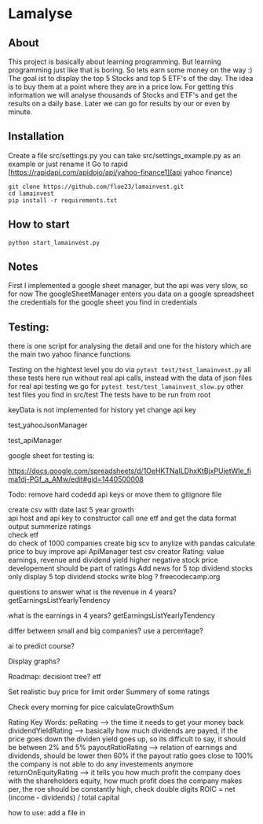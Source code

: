 # Lamalyse

## About
This project is basically about learning programming. But learning programming just like that is boring. So lets earn some money on the way :) The goal ist to display the top 5 Stocks and top 5 ETF's of the day. The idea is to buy them at a point where they are in a price low. For getting this information we will analyse thousands of Stocks and ETF's and get the results on a daily base. Later we can go for results by our or even by minute.  

## Installation

Create a file src/settings.py you can take src/settings_example.py as an example or just rename it
Go to rapid  [https://rapidapi.com/apidojo/api/yahoo-finance1](api yahoo finance)
```
git clone https://github.com/floe23/lamainvest.git
cd lamainvest
pip install -r requirements.txt
```

## How to start  
`python start_lamainvest.py`


## Notes
First I implemented a google sheet manager, but the api was very slow, so for now
The googleSheetManager enters you data on a google spreadsheet
the credentials for the google sheet you find in credentials


## Testing:
there is one script for analysing the detail and one for the history which are the main two yahoo finance functions

Testing on the hightest level you do via
`pytest test/test_lamainvest.py`
all these tests here run without real api calls, instead with the data of json files
for real api testing we go for
`pytest test/test_lamainvest_slow.py`
other test files you find in src/test
The tests have to be run from root


keyData is not implemented for history yet
change api key

test_yahooJsonManager

test_apiManager


google sheet for testing is:

https://docs.google.com/spreadsheets/d/1OeHKTNaILDhxKtBjxPUjetWIe_fima1dj-PGf_a_AMw/edit#gid=1440500008


Todo:
remove hard codedd api keys or move them to gitignore file  

create csv with date
last 5 year growth  
api host and api key to constructor
call one etf and get the data
format output
summerize ratings   
check etf  
do check of 1000 companies
create big scv to anylize with pandas
calculate price to buy
improve api ApiManager
test csv creator
Rating:
  value earnings, revenue and dividend yield higher
  negative stock price developement should be part of ratings
Add news for 5 top dividend stocks  
only display 5 top dividend stocks
write blog ?
  freecodecamp.org  




questions to answer
what is the revenue in 4 years?
getEarningsListYearlyTendency

what is the earnings in 4 years?
getEarningsListYearlyTendency

differ between small and big companies? use a percentage?


ai to predict course?


Display graphs?

Roadmap:
decisiont tree?
etf  

Set realistic buy price for limit order
Summery of some ratings   


Check every morning for pice calculateGrowthSum

Rating Key Words:
peRating --> the time it needs to get your money back
dividendYieldRating --> basically how much dividends are payed, if the price goes down the dividen yield goes up, so its difficult to say, it should be between 2% and 5%
payoutRatioRating --> relation of earnings and dividends, should be lower then 60% if the payout ratio goes close to 100% the company is not able to do any investements anymore
returnOnEquityRating --> it tells you how much profit the company does with the shareholders equity, how much profit does the company makes per, the roe should be constantly high, check double digits
ROIC = net (income - dividends) / total capital


how to use:
add a file in
